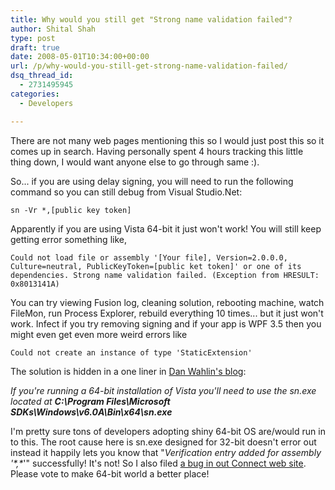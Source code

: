 ```yaml
---
title: Why would you still get "Strong name validation failed"?
author: Shital Shah
type: post
draft: true
date: 2008-05-01T10:34:00+00:00
url: /p/why-would-you-still-get-strong-name-validation-failed/
dsq_thread_id:
  - 2731495945
categories:
  - Developers

---
```

There are not many web pages mentioning this so I would just post this so it comes up in search. Having personally spent 4 hours tracking this little thing down, I would want anyone else to go through same :). 

So... if you are using delay signing, you will need to run the following command so you can still debug from Visual Studio.Net: 

<pre class="code-block code-text"><code class="no-highlight">sn -Vr *,[public key token]
</code></pre>

Apparently if you are using Vista 64-bit it just won't work! You will still keep getting error something like, 

<pre class="code-block code-text"><code class="no-highlight">Could not load file or assembly '[Your file], Version=2.0.0.0, Culture=neutral, PublicKeyToken=[public ket token]' or one of its dependencies. Strong name validation failed. (Exception from HRESULT: 0x8013141A)
</code></pre>

You can try viewing Fusion log, cleaning solution, rebooting machine, watch FileMon, run Process Explorer, rebuild everything 10 times... but it just won't work. Infect if you try removing signing and if your app is WPF 3.5 then you might even get even more weird errors like 

<pre class="code-block code-text"><code class="no-highlight">Could not create an instance of type 'StaticExtension'
</code></pre>

The solution is hidden in a one liner in [Dan Wahlin's blog][1]: 

_If you're running a 64-bit installation of Vista you'll need to use the sn.exe located at **C:\Program Files\Microsoft SDKs\Windows\v6.0A\Bin\x64\sn.exe**_

I'm pretty sure tons of developers adopting shiny 64-bit OS are/would run in to this. The root cause here is sn.exe designed for 32-bit doesn't error out instead it happily lets you know that "_Verification entry added for assembly '\*,\*_'" successfully! It's not! So I also filed [a bug in out Connect web site][2]. Please vote to make 64-bit world a better place!

 [1]: http://weblogs.asp.net/dwahlin/archive/2007/08/06/fixing-a-vs-net-2008-asp-net-debugging-issue-on-vista-quot-strong-name-validation-failed-quot.aspx
 [2]: https://connect.microsoft.com/VisualStudio/feedback/ViewFeedback.aspx?FeedbackID=341426